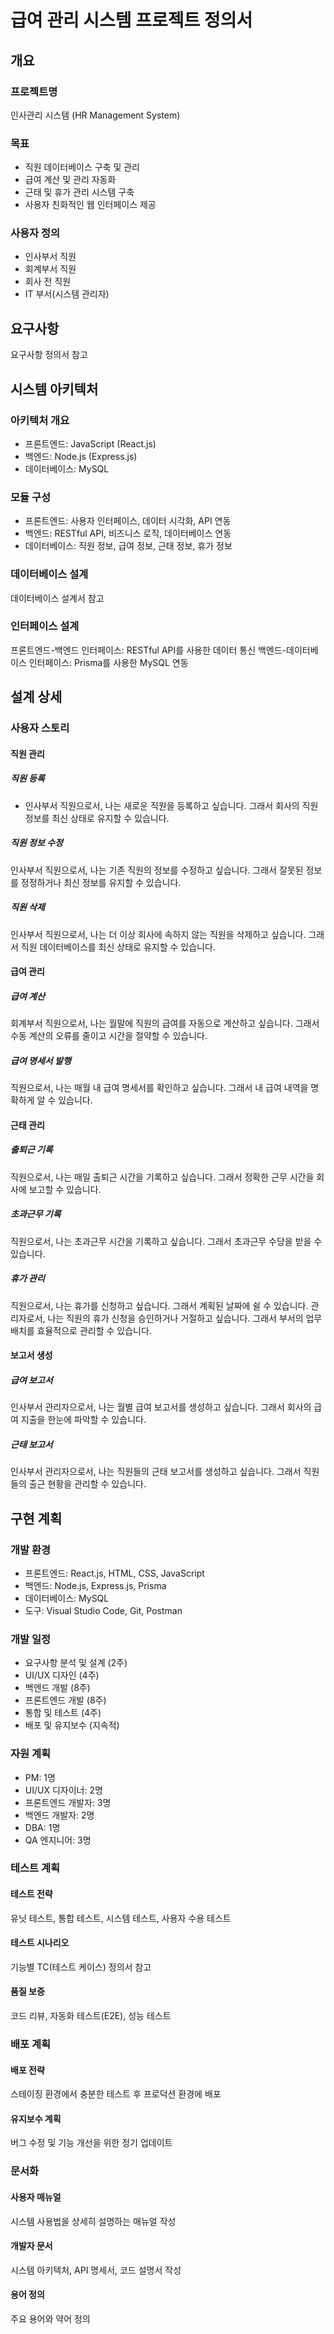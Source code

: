 # 급여 관리 시스템 프로젝트 정의서

## 개요

### 프로젝트명

인사관리 시스템 (HR Management System)

### 목표

* 직원 데이터베이스 구축 및 관리
* 급여 계산 및 관리 자동화
* 근태 및 휴가 관리 시스템 구축
* 사용자 친화적인 웹 인터페이스 제공

### 사용자 정의

* 인사부서 직원
* 회계부서 직원
* 회사 전 직원
* IT 부서(시스템 관리자)

## 요구사항

요구사항 정의서 참고

## 시스템 아키텍처

### 아키텍처 개요

* 프론트엔드: JavaScript (React.js)
* 백엔드: Node.js (Express.js)
* 데이터베이스: MySQL

### 모듈 구성

* 프론트엔드: 사용자 인터페이스, 데이터 시각화, API 연동
* 백엔드: RESTful API, 비즈니스 로직, 데이터베이스 연동
* 데이터베이스: 직원 정보, 급여 정보, 근태 정보, 휴가 정보

### 데이터베이스 설계

데이터베이스 설계서 참고

### 인터페이스 설계

프론트엔드-백엔드 인터페이스: RESTful API를 사용한 데이터 통신
백엔드-데이터베이스 인터페이스: Prisma를 사용한 MySQL 연동

## 설계 상세

### 사용자 스토리

#### 직원 관리

##### 직원 등록
* 인사부서 직원으로서, 나는 새로운 직원을 등록하고 싶습니다. 그래서 회사의 직원 정보를 최신 상태로 유지할 수 있습니다.

##### 직원 정보 수정
인사부서 직원으로서, 나는 기존 직원의 정보를 수정하고 싶습니다. 그래서 잘못된 정보를 정정하거나 최신 정보를 유지할 수 있습니다.

##### 직원 삭제
인사부서 직원으로서, 나는 더 이상 회사에 속하지 않는 직원을 삭제하고 싶습니다. 그래서 직원 데이터베이스를 최신 상태로 유지할 수 있습니다.

#### 급여 관리

##### 급여 계산
회계부서 직원으로서, 나는 월말에 직원의 급여를 자동으로 계산하고 싶습니다. 그래서 수동 계산의 오류를 줄이고 시간을 절약할 수 있습니다.

##### 급여 명세서 발행
직원으로서, 나는 매월 내 급여 명세서를 확인하고 싶습니다. 그래서 내 급여 내역을 명확하게 알 수 있습니다.

#### 근태 관리

##### 출퇴근 기록
직원으로서, 나는 매일 출퇴근 시간을 기록하고 싶습니다. 그래서 정확한 근무 시간을 회사에 보고할 수 있습니다.

##### 초과근무 기록
직원으로서, 나는 초과근무 시간을 기록하고 싶습니다. 그래서 초과근무 수당을 받을 수 있습니다.

##### 휴가 관리
직원으로서, 나는 휴가를 신청하고 싶습니다. 그래서 계획된 날짜에 쉴 수 있습니다.
관리자로서, 나는 직원의 휴가 신청을 승인하거나 거절하고 싶습니다. 그래서 부서의 업무 배치를 효율적으로 관리할 수 있습니다.

#### 보고서 생성

##### 급여 보고서
인사부서 관리자으로서, 나는 월별 급여 보고서를 생성하고 싶습니다. 그래서 회사의 급여 지출을 한눈에 파악할 수 있습니다.

##### 근태 보고서
인사부서 관리자으로서, 나는 직원들의 근태 보고서를 생성하고 싶습니다. 그래서 직원들의 출근 현황을 관리할 수 있습니다.


## 구현 계획

### 개발 환경

* 프론트엔드: React.js, HTML, CSS, JavaScript
* 백엔드: Node.js, Express.js, Prisma
* 데이터베이스: MySQL
* 도구: Visual Studio Code, Git, Postman

### 개발 일정

* 요구사항 분석 및 설계 (2주)
* UI/UX 디자인 (4주)
* 백엔드 개발 (8주)
* 프론트엔드 개발 (8주)
* 통합 및 테스트 (4주)
* 배포 및 유지보수 (지속적)

### 자원 계획

* PM: 1명
* UI/UX 디자이너: 2명
* 프론트엔드 개발자: 3명
* 백엔드 개발자: 2명
* DBA: 1명
* QA 엔지니어: 3명

### 테스트 계획
#### 테스트 전략

유닛 테스트, 통합 테스트, 시스템 테스트, 사용자 수용 테스트

#### 테스트 시나리오

기능별 TC(테스트 케이스) 정의서 참고

#### 품질 보증

코드 리뷰, 자동화 테스트(E2E), 성능 테스트

### 배포 계획

#### 배포 전략

스테이징 환경에서 충분한 테스트 후 프로덕션 환경에 배포

#### 유지보수 계획

버그 수정 및 기능 개선을 위한 정기 업데이트

### 문서화
#### 사용자 매뉴얼

시스템 사용법을 상세히 설명하는 매뉴얼 작성

#### 개발자 문서

시스템 아키텍처, API 명세서, 코드 설명서 작성

#### 용어 정의

주요 용어와 약어 정의
